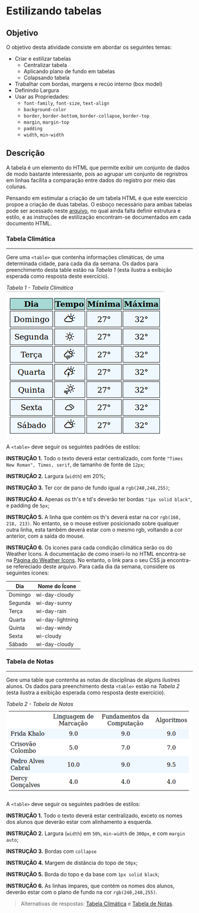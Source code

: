 # Estilizando tabelas

## Objetivo

O objetivo desta atividade consiste em abordar os seguintes temas:

- Criar e estilizar tabelas
    - Centralizar tabela
    - Aplicando plano de fundo em tabelas
    - Colapsando tabela
- Trabalhar com bordas, margens e recúo interno (box model)
- Definindo Largura
- Usar as Propriedades:
    - `font-family`, `font-size`, `text-align`
    - `background-color`
    - `border`, `border-bottom`, `border-collapse`, `border-top`
    - `margin`, `margin-top`
    - `padding`
    - `width`, `min-width`

## Descrição

A tabela é um elemento do HTML que permite exibir um conjunto de dados de modo bastante interessante, pois ao agrupar um conjunto de regristros em linhas facilita a comparação entre dados do registro por meio das colunas.

Pensando em estimular a criação de um tabela HTML é que este exercício propoe a criação de duas tabelas. O esboço necessário para ambas tabelas pode ser acessado neste [arquivo](site.zip), no qual ainda falta definir estrutura e estilo, e as instruções de estilização encontram-se documentados em cada documento HTML.

### Tabela Climática

* * *

Gere uma `<table>` que contenha informações climáticas, de uma determinada cidade, para cada dia da semana. Os dados para preenchimento desta table estão na *Tabela 1* (esta ilustra a exibição esperada como resposta deste exercício).

*Tabela 1 - Tabela Climática*<br>
![Tabela Climática](assets/tabela-climatica.png)

A `<table>` deve seguir os seguintes padrões de estilos:

**INSTRUÇÃO 1.** Todo o texto deverá estar centralizado, com fonte `"Times New Roman", Times, serif`, de tamanho de fonte de `12px`;

**INSTRUÇÃO 2.** Largura (`width`) em 20%;

**INSTRUÇÃO 3.** Ter cor de pano de fundo igual a `rgb(240,248,255)`;

**INSTRUÇÃO 4.** Apenas os th's e td's deverão ter bordas `"1px solid black"`, e padding de `5px`;

**INSTRUÇÃO 5.** A linha que contém os th's deverá estar na cor `rgb(168, 218, 213)`. No entanto, se o mouse estiver posicionado sobre qualquer outra linha, esta também deverá estar com o mesmo rgb, voltando a cor anterior, com a saída do mouse.

**INSTRUÇÃO 6.** Os ícones para cada condição climática serão os do Weather Icons. A documentação de como inserí-lo no HTML encontra-se na [Página do Weather Icons](https://erikflowers.github.io/weather-icons). No entanto, o link para o seu CSS ja encontra-se refereciado deste arquivo. Para cada dia da semana, considere os seguintes ícones:

| Dia     | Nome do Ícone    |
| ------- | ---------------- |
| Domingo | wi-day-cloudy    |
| Segunda | wi-day-sunny     |
| Terça   | wi-day-rain      |
| Quarta  | wi-day-lightning |
| Quinta  | wi-day-windy     |
| Sexta   | wi-cloudy        |
| Sábado  | wi-day-cloudy    |

### Tabela de Notas

* * *

Gere uma table que contenha as notas de disciplinas de alguns ilustres alunos. Os dados para preenchimento desta `<table>` estão na *Tabela 2* (esta ilustra a exibição esperada como resposta deste exercício).

*Tabela 2 - Tabela de Notas*<br>
![Tabela Notas](assets/tabela-notas.png)

A `<table>` deve seguir os seguintes padrões de estilos:

**INSTRUÇÃO 1.** Todo o texto deverá estar centralizado, exceto os nomes dos alunos que deverão estar com alinhamento a esquerda.

**INSTRUÇÃO 2.** Largura (`width`) em `50%`, `min-width` de `300px`, e com `margin` `auto`;

**INSTRUÇÃO 3.** Bordas com `collapse`

**INSTRUÇÃO 4.** Margem de distância do topo de `50px`;

**INSTRUÇÃO 5.** Borda do topo e da base com `1px solid black`;

**INSTRUÇÃO 6.** As linhas ímpares, que contém os nomes dos alunos, deverão estar com o plano de fundo na cor `rgb(240,248,255)`.

> Alternativas de respostas: [Tabela Climática](site-response/tabela-climatica/) e [Tabela de Notas](site-response/tabela-notas/).